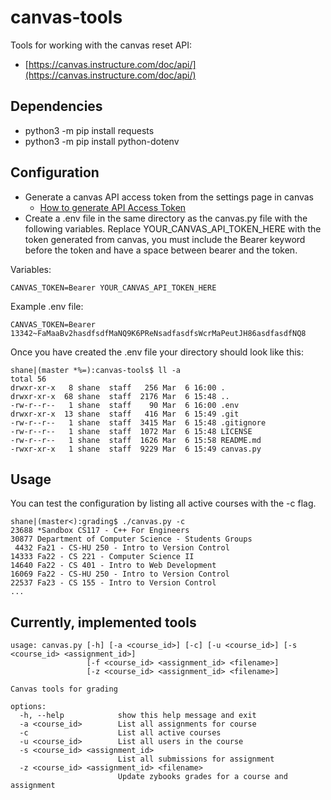 # canvas-tools

Tools for working with the canvas reset API:

- [https://canvas.instructure.com/doc/api/](https://canvas.instructure.com/doc/api/)

## Dependencies

- python3 -m pip install requests
- python3 -m pip install python-dotenv

## Configuration

- Generate a canvas API access token from the settings page in canvas
  - [How to generate API Access Token](https://community.canvaslms.com/t5/Canvas-Basics-Guide/How-do-I-manage-API-access-tokens-in-my-user-account/ta-p/615312)
- Create a .env file in the same directory as the canvas.py file with the
  following variables. Replace YOUR_CANVAS_API_TOKEN_HERE with the token
  generated from canvas, you must include the Bearer keyword before the token
  and have a space between bearer and the token.

Variables:
```
CANVAS_TOKEN=Bearer YOUR_CANVAS_API_TOKEN_HERE
```

Example .env file:
```
CANVAS_TOKEN=Bearer 13342~FaMaaBv2hasdfsdfMaNQ9K6PReNsadfasdfsWcrMaPeutJH86asdfasdfNQ8
```

Once you have created the .env file your directory should look like this:
```
shane|(master *%=):canvas-tools$ ll -a
total 56
drwxr-xr-x   8 shane  staff   256 Mar  6 16:00 .
drwxr-xr-x  68 shane  staff  2176 Mar  6 15:48 ..
-rw-r--r--   1 shane  staff    90 Mar  6 16:00 .env
drwxr-xr-x  13 shane  staff   416 Mar  6 15:49 .git
-rw-r--r--   1 shane  staff  3415 Mar  6 15:48 .gitignore
-rw-r--r--   1 shane  staff  1072 Mar  6 15:48 LICENSE
-rw-r--r--   1 shane  staff  1626 Mar  6 15:58 README.md
-rwxr-xr-x   1 shane  staff  9229 Mar  6 15:49 canvas.py
```

## Usage

You can test the configuration by listing all active courses with the -c flag.

```
shane|(master<):grading$ ./canvas.py -c
23688 *Sandbox CS117 - C++ For Engineers
30877 Department of Computer Science - Students Groups
 4432 Fa21 - CS-HU 250 - Intro to Version Control
14333 Fa22 - CS 221 - Computer Science II
14640 Fa22 - CS 401 - Intro to Web Development
16069 Fa22 - CS-HU 250 - Intro to Version Control
22537 Fa23 - CS 155 - Intro to Version Control
...
```

## Currently, implemented tools

```
usage: canvas.py [-h] [-a <course_id>] [-c] [-u <course_id>] [-s <course_id> <assignment_id>]
                 [-f <course_id> <assignment_id> <filename>]
                 [-z <course_id> <assignment_id> <filename>]

Canvas tools for grading

options:
  -h, --help            show this help message and exit
  -a <course_id>        List all assignments for course
  -c                    List all active courses
  -u <course_id>        List all users in the course
  -s <course_id> <assignment_id>
                        List all submissions for assignment
  -z <course_id> <assignment_id> <filename>
                        Update zybooks grades for a course and assignment
```